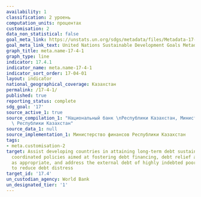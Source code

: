 ```yaml
---
availability: 1
classification: 2 уроень
computation_units: процентах
customisation: 2
data_non_statistical: false
goal_meta_link: https://unstats.un.org/sdgs/metadata/files/Metadata-17-04-01.pdf
goal_meta_link_text: United Nations Sustainable Development Goals Metadata (pdf 468kB)
graph_title: meta.name-17-4-1
graph_type: line
indicator: 17.4.1
indicator_name: meta.name-17-4-1
indicator_sort_order: 17-04-01
layout: indicator
national_geographical_coverage: Казахстан
permalink: /17-4-1/
published: true
reporting_status: complete
sdg_goal: '17'
source_active_1: true
source_compilation_1: "Национальный банк \nРеспублики Казахстан, Министерство финансов\
  \ Республики Казахстан"
source_data_1: null
source_implementation_1: Министерство финансов Республики Казахстан
tags:
- meta.customisation-2
target: Assist developing countries in attaining long-term debt sustainability through
  coordinated policies aimed at fostering debt financing, debt relief and debt restructuring,
  as appropriate, and address the external debt of highly indebted poor countries
  to reduce debt distress
target_id: '17.4'
un_custodian_agency: World Bank
un_designated_tier: '1'
---
```

